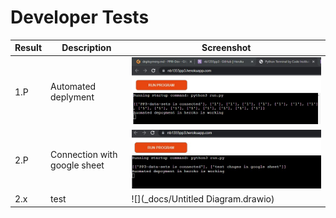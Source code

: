 # Developer Tests 
|Result|Description|Screenshot|
|-------|-----------|----------|
|1.P|Automated deplyment|![192758autoDeployToHeroku](screenshots/192758autoDeployToHeroku.jpg)|
|2.P|Connection with google sheet|![194246drealTimeData](screenshots/194246drealTimeData.jpg)
|2.x|test|![](_docs/Untitled Diagram.drawio)

